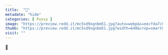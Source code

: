 ```yaml
---
title:  "👅"
metadate: "hide"
categories: [ Pussy ]
image: "https://preview.redd.it/mc5sd9xgnbm51.jpg?auto=webp&s=eecfda7c8098a8ddf03cf45ba65cf78b965b800e"
thumb: "https://preview.redd.it/mc5sd9xgnbm51.jpg?width=640&crop=smart&auto=webp&s=59765870d661401079f6cccbfb33208937538f3e"
visit: ""
---
```

👅
